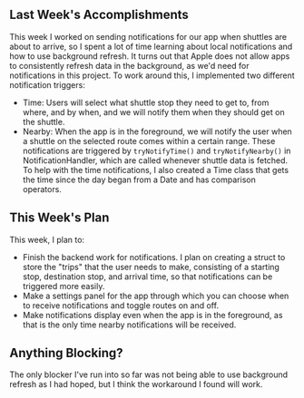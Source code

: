 ## Last Week's Accomplishments
This week I worked on sending notifications for our app when shuttles are about
to arrive, so I spent a lot of time learning about local notifications and how
to use background refresh. It turns out that Apple does not allow apps to
consistently refresh data in the background, as we'd need for notifications in
this project. To work around this, I implemented two different notification
triggers:
- Time: Users will select what shuttle stop they need to get to, from where,
  and by when, and we will notify them when they should get on the shuttle.
- Nearby: When the app is in the foreground, we will notify the user when
  a shuttle on the selected route comes within a certain range.
These notifications are triggered by `tryNotifyTime()` and `tryNotifyNearby()`
in NotificationHandler, which are called whenever shuttle data is fetched.
To help with the time notifications, I also created a  Time class that gets the
time since the day began from a Date and has comparison operators.

## This Week's Plan
This week, I plan to:
- Finish the backend work for notifications. I plan on creating a struct to
  store the "trips" that the user needs to make, consisting of a starting stop,
  destination stop, and arrival time, so that notifications can be triggered
  more easily.
- Make a settings panel for the app through which you can choose when to
  receive notifications and toggle routes on and off.
- Make notifications display even when the app is in the foreground, as that
  is the only time nearby notifications will be received.

## Anything Blocking?
The only blocker I've run into so far was not being able to use background
refresh as I had hoped, but I think the workaround I found will work.

